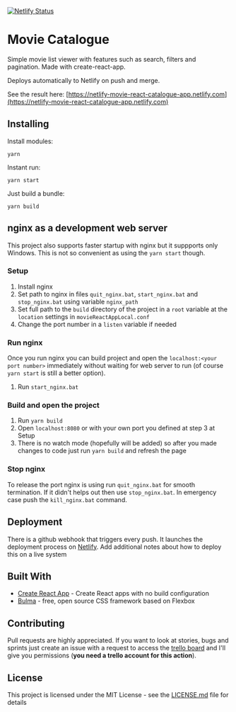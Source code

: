 [![Netlify Status](https://api.netlify.com/api/v1/badges/9ad97b06-08a9-4972-bdc3-e5c9e7624c6d/deploy-status)](https://app.netlify.com/sites/netlify-movie-react-catalogue-app/deploys)

# Movie Catalogue

Simple movie list viewer with features such as search, filters and pagination.
Made with create-react-app.

Deploys automatically to Netlify on push and merge.

See the result here: [https://netlify-movie-react-catalogue-app.netlify.com](https://netlify-movie-react-catalogue-app.netlify.com)

## Installing

Install modules:

```
yarn
```

Instant run:

```
yarn start
```

Just build a bundle:

```
yarn build
```

## nginx as a development web server

This project also supports faster startup with nginx but it suppports only Windows. This is not so convenient as using the `yarn start` though.

### Setup

1. Install nginx
2. Set path to nginx in files `quit_nginx.bat`, `start_nginx.bat` and `stop_nginx.bat` using variable `nginx_path`
3. Set full path to the `build` directory of the project in a `root` variable at the `location` settings in `movieReactAppLocal.conf`
4. Change the port number in a `listen` variable if needed

### Run nginx

Once you run nginx you can build project and open the `localhost:<your port number>` immediately without waiting for web server to run (of course `yarn start` is still a better option).

1. Run `start_nginx.bat`

### Build and open the project

1. Run `yarn build`
2. Open `localhost:8080` or with your own port you defined at step 3 at Setup
3. There is no watch mode (hopefully will be added) so after you made changes to code just run `yarn build` and refresh the page

### Stop nginx

To release the port nginx is using run `quit_nginx.bat` for smooth termination. If it didn't helps out then use `stop_nginx.bat`. In emergency case push the `kill_nginx.bat` command.

## Deployment

There is a github webhook that triggers every push. It launches the deployment process on [Netlify](https://www.netlify.com/).
Add additional notes about how to deploy this on a live system

## Built With

-   [Create React App](https://github.com/facebook/create-react-app) - Create React apps with no build configuration
-   [Bulma](https://bulma.io/) - free, open source CSS framework based on Flexbox

## Contributing

Pull requests are highly appreciated. If you want to look at stories, bugs and sprints just create an issue with a request to access the [trello board](https://trello.com/b/4HTJP4O2/movies-catalogue-app-on-reactjs) and I'll give you permissions (**you need a trello account for this action**).

## License

This project is licensed under the MIT License - see the [LICENSE.md](LICENSE.md) file for details